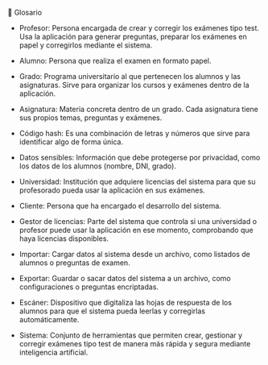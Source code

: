 📘 Glosario

- Profesor: Persona encargada de crear y corregir los exámenes tipo test. Usa la aplicación para generar preguntas, preparar los exámenes en papel y corregirlos mediante el sistema.

- Alumno: Persona que realiza el examen en formato papel.

- Grado: Programa universitario al que pertenecen los alumnos y las asignaturas. Sirve para organizar los cursos y exámenes dentro de la aplicación.

- Asignatura: Materia concreta dentro de un grado. Cada asignatura tiene sus propios temas, preguntas y exámenes.

- Código hash: Es una combinación de letras y números que sirve para identificar algo de forma única.

- Datos sensibles: Información que debe protegerse por privacidad, como los datos de los alumnos (nombre, DNI, grado).

- Universidad: Institución que adquiere licencias del sistema para que su profesorado pueda usar la aplicación en sus exámenes.

- Cliente: Persona que ha encargado el desarrollo del sistema.

- Gestor de licencias: Parte del sistema que controla si una universidad o profesor puede usar la aplicación en ese momento, comprobando que haya licencias disponibles.

- Importar: Cargar datos al sistema desde un archivo, como listados de alumnos o preguntas de examen.

- Exportar: Guardar o sacar datos del sistema a un archivo, como configuraciones o preguntas encriptadas.

- Escáner: Dispositivo que digitaliza las hojas de respuesta de los alumnos para que el sistema pueda leerlas y corregirlas automáticamente.

- Sistema: Conjunto de herramientas que permiten crear, gestionar y corregir exámenes tipo test de manera más rápida y segura mediante inteligencia artificial.
